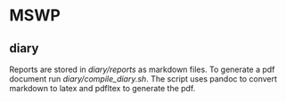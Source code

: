 MSWP
====

diary
-----
Reports are stored in *diary/reports* as markdown files.
To generate a pdf document run *diary/compile_diary.sh*. The script uses pandoc to convert markdown to latex and pdfltex to generate the pdf. 

